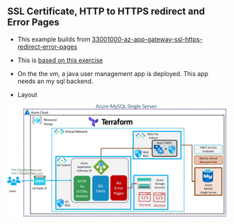 ## SSL Certificate, HTTP to HTTPS redirect and Error Pages

 - This example builds from [33001000-az-app-gateway-ssl-https-redirect-error-pages](https://github.com/AvtsVivek/AzureWithTerraformAdvanced/tree/main/iac/33001000-az-app-gateway-ssl-https-redirect-error-pages)

- This is [based on this exercise](https://github.com/stacksimplify/terraform-on-azure-cloud/tree/main/33-Azure-MySQL-Single-Server)

- On the the vm, a java user management app is deployed. This app needs an my sql backend.

- Layout

![Layout](./Images/Layout.jpg)


